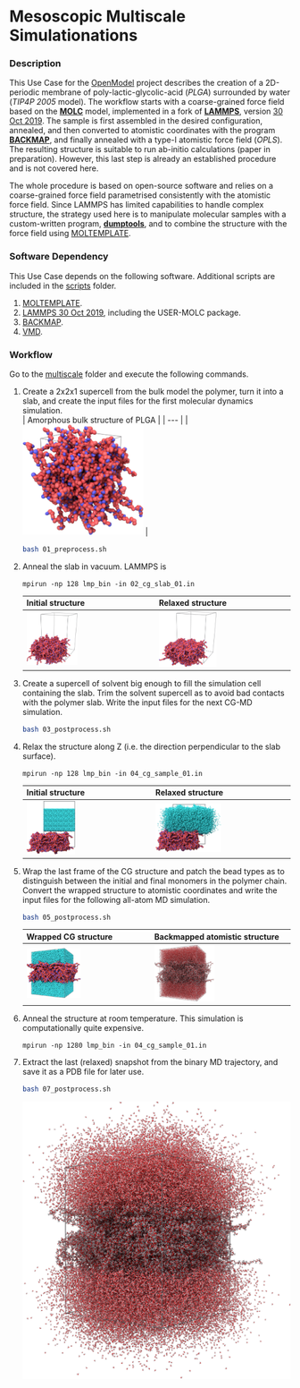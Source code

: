 Mesoscopic Multiscale Simulationations
==

###  Description

This Use Case for the [OpenModel](https://open-model.eu/) project describes the creation of a 2D-periodic membrane of poly-lactic-glycolic-acid (*PLGA*) surrounded by water (*TIP4P 2005* model). The workflow starts with a coarse-grained force field based on the [**MOLC**](https://doi.org/10.1039/c9cp04120f) model, implemented in a fork of [**LAMMPS**](https://lammps.org), version [30 Oct 2019](https://github.com/matteoeghirotta/lammps-30Oct19).
The sample is first assembled in the desired configuration, annealed, and then converted to
atomistic coordinates with the program [**BACKMAP**](https://github.com/matteoeghirotta/backmap_legacy), and
finally annealed with a type-I atomistic force field (*OPLS*). The resulting structure is suitable to run
ab-initio calculations (paper in preparation). However, this last step is already an established procedure
and is not covered here.

The whole procedure is based on open-source software and relies on a coarse-grained force field parametrised
consistently with the atomistic force field. Since LAMMPS has limited capabilities to handle complex structure,
the strategy used here is to manipulate molecular samples with a custom-written program, [**dumptools**](./scripts/dumptools.pl), and to combine the structure with the force field using [MOLTEMPLATE](https://github.com/jewettaij/moltemplate).

### Software Dependency

This Use Case depends on the following software. Additional scripts are included in the
[scripts](./scripts/) folder.
1. [MOLTEMPLATE](https://github.com/jewettaij/moltemplate).
2. [LAMMPS 30 Oct 2019](https://github.com/matteoeghirotta/lammps-30Oct19), including the USER-MOLC package.
3. [BACKMAP](https://github.com/matteoeghirotta/backmap_legacy).
4. [VMD](http://www.ks.uiuc.edu/Research/vmd/).

### Workflow

Go to the [multiscale](./multiscale/) folder and execute the following commands.

1. Create a 2x2x1 supercell from the bulk model the polymer, turn it into a slab, and create the input files
   for the first molecular dynamics simulation.  
   | Amorphous bulk structure of PLGA |
   | --- |
   |  <img src="images/plga_cg_amorphous.png" alt="plga_cg_amorphous.dump" width="45%"/> |
   ```sh
   bash 01_preprocess.sh
   ```
2. Anneal the slab in vacuum. LAMMPS is
   ```
   mpirun -np 128 lmp_bin -in 02_cg_slab_01.in
   ```
   | Initial structure | Relaxed structure |
   | --- | --- |
   | <img src="images/02_cg_slab_01.png" alt="01_slab_f1000000.dump" width="41%"/> | <img src="images/02_cg_slab_02.png" alt="02_cg_slab_01.dump" width="45%"/> |
3. Create a supercell of solvent big enough to fill the simulation cell containing the slab. Trim the solvent supercell as to avoid bad contacts with the polymer slab. Write the input files for the next CG-MD simulation.
   ```sh
   bash 03_postprocess.sh
   ```
4. Relax the structure along Z (i.e. the direction perpendicular to the slab surface).
   ```
   mpirun -np 128 lmp_bin -in 04_cg_sample_01.in
   ```
   | Initial structure | Relaxed structure |
   | --- | --- |
   | <img src="images/04_cg_sample_01.png" alt="03_merged.dump" width="40%"/> | <img src="images/04_cg_sample_02.png" alt="04_cg_sample_01.dump" width="50%"/> |
5. Wrap the last frame of the CG structure and patch the bead types as to distinguish between the initial and final monomers in the polymer chain. Convert the wrapped structure to atomistic coordinates and write the input files for the following all-atom MD simulation.
   ```sh
   bash 05_postprocess.sh
   ```
   | Wrapped CG structure | Backmapped atomistic structure |
   | --- | --- |
   | <img src="images/04_cg_sample_03.png" alt="04_cg_sample_01_f100000.dump" width="45%"/> | <img src="images/05_sample_aa.png" alt="05_sample_aa.pdb" width="45%"/> | 
6. Anneal the structure at room temperature. This simulation is computationally quite expensive.
   ```
   mpirun -np 1280 lmp_bin -in 04_cg_sample_01.in
   ```
7. Extract the last (relaxed) snapshot from the binary MD trajectory, and save it as a PDB file for later use.
   ```sh
   bash 07_postprocess.sh
   ```
   ![Relaxed atomistic sample](./images/06_aa_sample_01.png)

